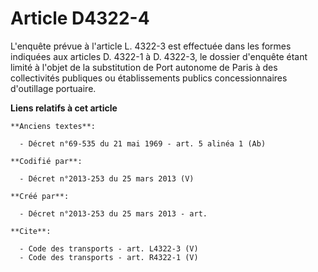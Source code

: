 # Article D4322-4

L'enquête prévue à l'article L. 4322-3 est effectuée dans les formes indiquées aux articles D. 4322-1 à D. 4322-3, le dossier
d'enquête étant limité à l'objet de la substitution de Port autonome de Paris à des collectivités publiques ou établissements
publics concessionnaires d'outillage portuaire.

**Liens relatifs à cet article**

	**Anciens textes**:

	  - Décret n°69-535 du 21 mai 1969 - art. 5 alinéa 1 (Ab)

	**Codifié par**:

	  - Décret n°2013-253 du 25 mars 2013 (V)

	**Créé par**:

	  - Décret n°2013-253 du 25 mars 2013 - art.

	**Cite**:

	  - Code des transports - art. L4322-3 (V)
	  - Code des transports - art. R4322-1 (V)
